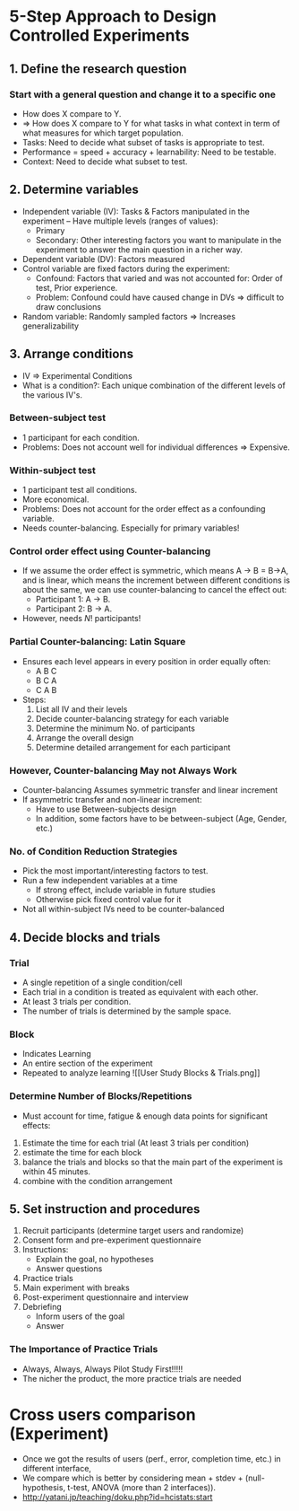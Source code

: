 # 5-Step Approach to Design Controlled Experiments
## 1. Define the research question
### Start with a general question and change it to a specific one
- How does X compare to Y.
- => How does X compare to Y for what tasks in what context in term of what measures for which target population.
- Tasks: Need to decide what subset of tasks is appropriate to test.
- Performance = speed + accuracy + learnability: Need to be testable.
- Context: Need to decide what subset to test.
## 2. Determine variables 
- Independent variable (IV): Tasks & Factors manipulated in the experiment – Have multiple levels (ranges of values):
	- Primary
	- Secondary: Other interesting factors you want to manipulate in the experiment to answer the main question in a richer way.
- Dependent variable (DV): Factors measured
- Control variable are fixed factors during the experiment:
	- Confound: Factors that varied and was not accounted for: Order of test, Prior experience.
	- Problem: Confound could have caused change in DVs => difficult to draw conclusions
- Random variable: Randomly sampled factors => Increases generalizability
## 3. Arrange conditions
- IV => Experimental Conditions
- What is a condition?: Each unique combination of the different levels of the various IV's.
### Between-subject test
- 1 participant for each condition.
- Problems: Does not account well for individual differences => Expensive.
### Within-subject test
- 1 participant test all conditions.
- More economical.
- Problems: Does not account for the order effect as a confounding variable.
- Needs counter-balancing. Especially for primary variables!
### Control order effect using Counter-balancing
- If we assume the order effect is symmetric, which means A -> B = B->A, and is linear, which means the increment between different conditions is about the same, we can use counter-balancing to cancel the effect out:
	- Participant 1: A -> B.
	- Participant 2: B -> A.
- However, needs $N!$ participants!
### Partial Counter-balancing: Latin Square
- Ensures each level appears in every position in order equally often: 
	- A B C
	- B C A
	- C A B
- Steps:
	1. List all IV and their levels
	2. Decide counter-balancing strategy for each variable
	3. Determine the minimum No. of participants 
	4. Arrange the overall design
	5. Determine detailed arrangement for each participant
### However, Counter-balancing May not Always Work
- Counter-balancing Assumes symmetric transfer and linear increment
- If asymmetric transfer and non-linear increment:
	- Have to use Between-subjects design
	 - In addition, some factors have to be between-subject (Age, Gender, etc.)
### No. of Condition Reduction Strategies
- Pick the most important/interesting factors to test. 
- Run a few independent variables at a time 
	- If strong effect, include variable in future studies
	- Otherwise pick fixed control value for it
- Not all within-subject IVs need to be counter-balanced
## 4. Decide blocks and trials 
### Trial
- A single repetition of a single condition/cell
- Each trial in a condition is treated as equivalent with each other.
- At least 3 trials per condition.
- The number of trials is determined by the sample space.
### Block
- Indicates Learning
- An entire section of the experiment
- Repeated to analyze learning
![[User Study Blocks & Trials.png]]
### Determine Number of Blocks/Repetitions
- Must account for time, fatigue & enough data points for significant effects:
1. Estimate the time for each trial (At least 3 trials per condition) 
2. estimate the time for each block
3. balance the trials and blocks so that the main part of the experiment is within 45 minutes.
4. combine with the condition arrangement
## 5. Set instruction and procedures
1. Recruit participants (determine target users and randomize) 
2. Consent form and pre-experiment questionnaire 
3. Instructions:
	- Explain the goal, no hypotheses
	- Answer questions
1. Practice trials
2. Main experiment with breaks
3. Post-experiment questionnaire and interview
4. Debriefing
	- Inform users of the goal
	- Answer
### The Importance of Practice Trials
- Always, Always, Always Pilot Study First!!!!!
- The nicher the product, the more practice trials are needed
# Cross users comparison (Experiment)
- Once we got the results of users (perf., error, completion time, etc.) in different interface, 
- We compare which is better by considering mean + stdev + (null-hypothesis, t-test, ANOVA (more than 2 interfaces)).
- http://yatani.jp/teaching/doku.php?id=hcistats:start